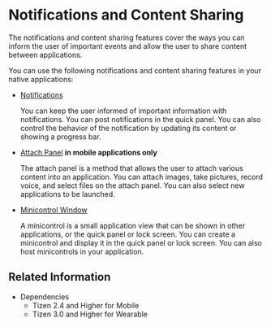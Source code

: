 # Notifications and Content Sharing


The notifications and content sharing features cover the ways you can inform the user of important events and allow the user to share content between applications.

You can use the following notifications and content sharing features in your native applications:

- [Notifications](notifications.md)

  You can keep the user informed of important information with notifications. You can post notifications in the quick panel. You can also control the behavior of the notification by updating its content or showing a progress bar.

- [Attach Panel](attach-panel.md) **in mobile applications only**

  The attach panel is a method that allows the user to attach various content into an application. You can attach images, take pictures, record voice, and select files on the attach panel. You can also select new applications to be launched.

- [Minicontrol Window](minicontrol.md)

  A minicontrol is a small application view that can be shown in other applications, or the quick panel or lock screen. You can create a minicontrol and display it in the quick panel or lock screen. You can also host minicontrols in your application.

## Related Information
- Dependencies
  - Tizen 2.4 and Higher for Mobile
  - Tizen 3.0 and Higher for Wearable
